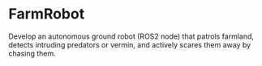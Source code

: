 # FarmRobot
Develop an autonomous ground robot (ROS2 node) that patrols farmland, detects intruding predators or vermin, and actively scares them away by chasing them.
